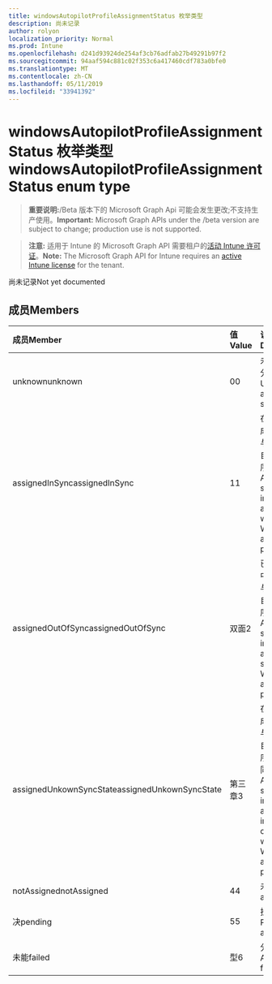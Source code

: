 ```yaml
---
title: windowsAutopilotProfileAssignmentStatus 枚举类型
description: 尚未记录
author: rolyon
localization_priority: Normal
ms.prod: Intune
ms.openlocfilehash: d241d93924de254af3cb76adfab27b49291b97f2
ms.sourcegitcommit: 94aaf594c881c02f353c6a417460cdf783a0bfe0
ms.translationtype: MT
ms.contentlocale: zh-CN
ms.lasthandoff: 05/11/2019
ms.locfileid: "33941392"
---
```

# <a name="windowsautopilotprofileassignmentstatus-enum-type"></a><span data-ttu-id="881e0-103">windowsAutopilotProfileAssignmentStatus 枚举类型</span><span class="sxs-lookup"><span data-stu-id="881e0-103">windowsAutopilotProfileAssignmentStatus enum type</span></span>

> <span data-ttu-id="881e0-104">**重要说明:**/Beta 版本下的 Microsoft Graph Api 可能会发生更改;不支持生产使用。</span><span class="sxs-lookup"><span data-stu-id="881e0-104">**Important:** Microsoft Graph APIs under the /beta version are subject to change; production use is not supported.</span></span>

> <span data-ttu-id="881e0-105">**注意:** 适用于 Intune 的 Microsoft Graph API 需要租户的[活动 Intune 许可证](https://go.microsoft.com/fwlink/?linkid=839381)。</span><span class="sxs-lookup"><span data-stu-id="881e0-105">**Note:** The Microsoft Graph API for Intune requires an [active Intune license](https://go.microsoft.com/fwlink/?linkid=839381) for the tenant.</span></span>

<span data-ttu-id="881e0-106">尚未记录</span><span class="sxs-lookup"><span data-stu-id="881e0-106">Not yet documented</span></span>

## <a name="members"></a><span data-ttu-id="881e0-107">成员</span><span class="sxs-lookup"><span data-stu-id="881e0-107">Members</span></span>
|<span data-ttu-id="881e0-108">成员</span><span class="sxs-lookup"><span data-stu-id="881e0-108">Member</span></span>|<span data-ttu-id="881e0-109">值</span><span class="sxs-lookup"><span data-stu-id="881e0-109">Value</span></span>|<span data-ttu-id="881e0-110">说明</span><span class="sxs-lookup"><span data-stu-id="881e0-110">Description</span></span>|
|:---|:---|:---|
|<span data-ttu-id="881e0-111">unknown</span><span class="sxs-lookup"><span data-stu-id="881e0-111">unknown</span></span>|<span data-ttu-id="881e0-112">0</span><span class="sxs-lookup"><span data-stu-id="881e0-112">0</span></span>|<span data-ttu-id="881e0-113">未知的工作分配状态</span><span class="sxs-lookup"><span data-stu-id="881e0-113">Unknown assignment status</span></span>|
|<span data-ttu-id="881e0-114">assignedInSync</span><span class="sxs-lookup"><span data-stu-id="881e0-114">assignedInSync</span></span>|<span data-ttu-id="881e0-115">1</span><span class="sxs-lookup"><span data-stu-id="881e0-115">1</span></span>|<span data-ttu-id="881e0-116">在 Intune 中成功分配, 并与 Windows 自动试用程序同步</span><span class="sxs-lookup"><span data-stu-id="881e0-116">Assigned successfully in Intune and in sync with Windows auto pilot program</span></span>|
|<span data-ttu-id="881e0-117">assignedOutOfSync</span><span class="sxs-lookup"><span data-stu-id="881e0-117">assignedOutOfSync</span></span>|<span data-ttu-id="881e0-118">双面</span><span class="sxs-lookup"><span data-stu-id="881e0-118">2</span></span>|<span data-ttu-id="881e0-119">已在 Intune 中成功分配, 与 Windows 自动试用程序不同步</span><span class="sxs-lookup"><span data-stu-id="881e0-119">Assigned successfully in Intune and not in sync with Windows auto pilot program</span></span>|
|<span data-ttu-id="881e0-120">assignedUnkownSyncState</span><span class="sxs-lookup"><span data-stu-id="881e0-120">assignedUnkownSyncState</span></span>|<span data-ttu-id="881e0-121">第三章</span><span class="sxs-lookup"><span data-stu-id="881e0-121">3</span></span>|<span data-ttu-id="881e0-122">在 Intune 中成功分配, 并与 Windows 自动试用程序同步或不同步</span><span class="sxs-lookup"><span data-stu-id="881e0-122">Assigned successfully in Intune and either in-sync or out of sync with Windows auto pilot program</span></span>|
|<span data-ttu-id="881e0-123">notAssigned</span><span class="sxs-lookup"><span data-stu-id="881e0-123">notAssigned</span></span>|<span data-ttu-id="881e0-124">4</span><span class="sxs-lookup"><span data-stu-id="881e0-124">4</span></span>|<span data-ttu-id="881e0-125">未分配</span><span class="sxs-lookup"><span data-stu-id="881e0-125">Not assigned</span></span>|
|<span data-ttu-id="881e0-126">决</span><span class="sxs-lookup"><span data-stu-id="881e0-126">pending</span></span>|<span data-ttu-id="881e0-127">5</span><span class="sxs-lookup"><span data-stu-id="881e0-127">5</span></span>|<span data-ttu-id="881e0-128">挂起分配</span><span class="sxs-lookup"><span data-stu-id="881e0-128">Pending assignment</span></span>|
|<span data-ttu-id="881e0-129">未能</span><span class="sxs-lookup"><span data-stu-id="881e0-129">failed</span></span>|<span data-ttu-id="881e0-130">型</span><span class="sxs-lookup"><span data-stu-id="881e0-130">6</span></span>| <span data-ttu-id="881e0-131">分配失败</span><span class="sxs-lookup"><span data-stu-id="881e0-131">Assignment failed</span></span>|




